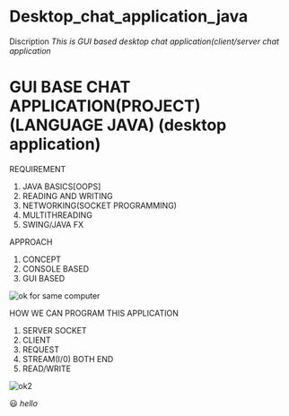 # Desktop_chat_application_java
Discription *This is GUI based desktop chat application(client/server chat application*
# GUI BASE CHAT APPLICATION(PROJECT) (LANGUAGE JAVA) (desktop application)
REQUIREMENT
1)	JAVA BASICS[OOPS]
2)	READING AND WRITING
3)	NETWORKING(SOCKET PROGRAMMING)
4)	MULTITHREADING
5)	SWING/JAVA FX

APPROACH
1)	CONCEPT
2)	CONSOLE BASED
3)	GUI BASED

 ![ok](https://user-images.githubusercontent.com/67002071/130565995-31ca3a1f-644e-4713-b40d-3bb17570c54a.png)
 for same computer


                                                                
HOW WE CAN PROGRAM THIS APPLICATION
1)	SERVER SOCKET
2)	CLIENT
3)	REQUEST
4)	STREAM(I/0) BOTH END
5)	READ/WRITE

![ok2](https://user-images.githubusercontent.com/67002071/130566542-8e36c07f-9d49-411c-8834-8c33ca34e7b9.png)

:smiley: *hello*

